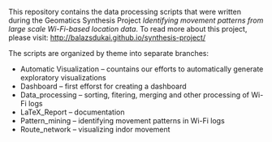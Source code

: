 This repository contains the data processing scripts that were written during the Geomatics Synthesis Project *Identifying movement patterns from large scale Wi-Fi-based location data*. To read more about this project, please visit: http://balazsdukai.github.io/synthesis-project/ 

The scripts are organized by theme into separate branches:

+ Automatic Visualization – countains our efforts to automatically generate exploratory visualizations
+ Dashboard – first efforst for creating a dashboard
+ Data_processing – sorting, fitering, merging and other processing of Wi-Fi logs
+ LaTeX_Report – documentation
+ Pattern_mining – identifying movement patterns in Wi-Fi logs
+ Route_network – visualizing indor movement

